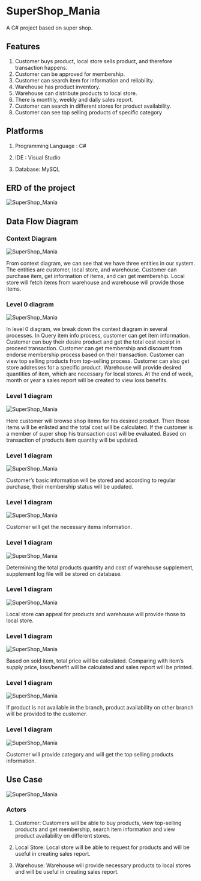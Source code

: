 # SuperShop_Mania
A C# project based on super shop.

## Features

1.	Customer buys product, local store sells product, and therefore transaction happens.
2.	Customer can be approved for membership.
3.	Customer can search item for information and reliability.
4.	Warehouse has product inventory.
5.	Warehouse can distribute products to local store.
6.	There is monthly, weekly and daily sales report.
7.	Customer can search in different stores for product availability.
8.	Customer can see top selling products of specific category

## Platforms

1.	Programming Language :  C#

2.	IDE :  Visual Studio

3.	Database:  MySQL

## ERD of the project

![SuperShop_Mania](Images/ERD.jpg)

## Data Flow Diagram

### Context Diagram

![SuperShop_Mania](Images/Context_Diagram.jpg)

From context diagram, we can see that we have three entities in our system. The entities are customer, local store, and warehouse. Customer can purchase item, get information of items, and can get membership. Local store will fetch items from warehouse and warehouse will provide those items.


### Level 0 diagram
        
![SuperShop_Mania](Images/Level_0_Diagram.jpg)

In level 0 diagram, we break down the context diagram in several processes. In Query item info process, customer can get item information. Customer can buy their desire product and get the total cost receipt in proceed transaction. Customer can get membership and discount from endorse membership process based on their transaction. Customer can view top selling products from top-selling process. Customer can also get store addresses for a specific product.  Warehouse will provide desired quantities of item, which are necessary for local stores. At the end of week, month or year a sales report will be created to view loss benefits.

### Level 1 diagram

![SuperShop_Mania](Images/Level_1_Diagram.jpg)

Here customer will browse shop items for his desired product. Then those items will be enlisted and the total cost will be calculated. If the customer is a member of super shop his transaction cost will be evaluated. Based on transaction of products item quantity will be updated.

### Level 1 diagram

![SuperShop_Mania](Images/Level_1_Diagram_2.jpg)

Customer’s basic information will be stored and according to regular purchase, their membership status will be updated.

### Level 1 diagram

![SuperShop_Mania](Images/Level_1_Diagram_3.jpg)

Customer will get the necessary items information. 

### Level 1 diagram

![SuperShop_Mania](Images/Level_1_Diagram_4.jpg)

Determining the total products quantity and cost of warehouse supplement, supplement log file will be stored on database.

### Level 1 diagram

![SuperShop_Mania](Images/Level_1_Diagram_5.jpg)

Local store can appeal for products and warehouse will provide those to local store.

### Level 1 diagram

![SuperShop_Mania](Images/Level_1_Diagram_6.jpg)

Based on sold item, total price will be calculated. Comparing with item’s supply price, loss/benefit will be calculated and sales report will be printed. 

### Level 1 diagram

![SuperShop_Mania](Images/Level_1_Diagram_7.jpg)

If product is not available in the branch, product availability on other branch will be provided to the customer.

### Level 1 diagram

![SuperShop_Mania](Images/Level_1_Diagram_8.jpg)

Customer will provide category and will get the top selling products information.

## Use Case

![SuperShop_Mania](Images/Use_Case.jpg)

### Actors

1. Customer: 
Customers will be able to buy products, view top-selling products and get membership, search item information and view product availability on different stores.

2. Local Store:
Local store will be able to request for products and will be useful in creating sales report.

3. Warehouse:
Warehouse will provide necessary products to local stores and will be useful in creating sales report. 



